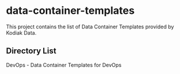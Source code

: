 # data-container-templates
This project contains the list of Data Container Templates provided by Kodiak Data. 

## Directory List
   DevOps - Data Container Templates for DevOps


